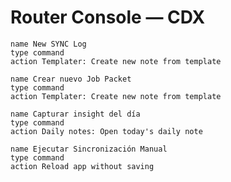 # Router Console — CDX

```button
name New SYNC Log
type command
action Templater: Create new note from template
```
 

```button
name Crear nuevo Job Packet
type command
action Templater: Create new note from template

```


```button
name Capturar insight del día
type command
action Daily notes: Open today's daily note
```


```button
name Ejecutar Sincronización Manual
type command
action Reload app without saving

```


 